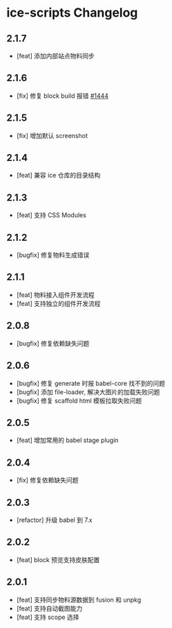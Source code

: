 # ice-scripts Changelog

## 2.1.7
- [feat] 添加内部站点物料同步

## 2.1.6
- [fix] 修复 block build 报错 [#1444](https://github.com/alibaba/ice/issues/1444)

## 2.1.5
- [fix] 增加默认 screenshot

## 2.1.4
- [feat] 兼容 ice 仓库的目录结构

## 2.1.3
- [feat] 支持 CSS Modules

## 2.1.2

- [bugfix] 修复物料生成错误

## 2.1.1

- [feat] 物料接入组件开发流程
- [feat] 支持独立的组件开发流程

## 2.0.8

- [bugfix] 修复依赖缺失问题

## 2.0.6

- [bugfix] 修复 generate 时报 babel-core 找不到的问题
- [bugfix] 添加 file-loader, 解决大图片的加载失败问题
- [bugfix] 修复 scaffold html 模板拉取失败问题

## 2.0.5

- [feat] 增加常用的 babel stage plugin

## 2.0.4

- [fix] 修复依赖缺失问题

## 2.0.3

- [refactor] 升级 babel 到 7.x

## 2.0.2

- [feat] block 预览支持皮肤配置

## 2.0.1

- [feat] 支持同步物料源数据到 fusion 和 unpkg
- [feat] 支持自动截图能力
- [feat] 支持 scope 选择

